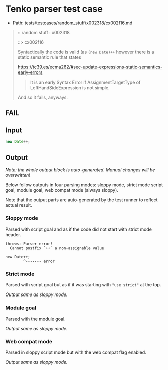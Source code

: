 # Tenko parser test case

- Path: tests/testcases/random_stuff/x002318/cx002f16.md

> :: random stuff : x002318
>
> ::> cx002f16
>
> Syntactically the code is valid (as `(new Date)++` however there is a static semantic rule that states
>
> https://tc39.es/ecma262/#sec-update-expressions-static-semantics-early-errors
>
> > It is an early Syntax Error if AssignmentTargetType of LeftHandSideExpression is not simple.
>
> And so it fails, anyways.

## FAIL

## Input

`````js
new Date++;
`````

## Output

_Note: the whole output block is auto-generated. Manual changes will be overwritten!_

Below follow outputs in four parsing modes: sloppy mode, strict mode script goal, module goal, web compat mode (always sloppy).

Note that the output parts are auto-generated by the test runner to reflect actual result.

### Sloppy mode

Parsed with script goal and as if the code did not start with strict mode header.

`````
throws: Parser error!
  Cannot postfix `++` a non-assignable value

new Date++;
        ^------- error
`````

### Strict mode

Parsed with script goal but as if it was starting with `"use strict"` at the top.

_Output same as sloppy mode._

### Module goal

Parsed with the module goal.

_Output same as sloppy mode._

### Web compat mode

Parsed in sloppy script mode but with the web compat flag enabled.

_Output same as sloppy mode._
